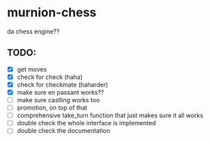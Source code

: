 # murnion-chess
da chess engine??

## TODO:
- [X] get moves
- [X] check for check (haha)
- [X] check for checkmate (haharder)
- [X] make sure en passant works??
- [ ] make sure castling works too
- [ ] promotion, on top of that
- [ ] comprehensive take_turn function that just makes sure it all works
- [ ] double check the whole interface is implemented
- [ ] double check the documentation
